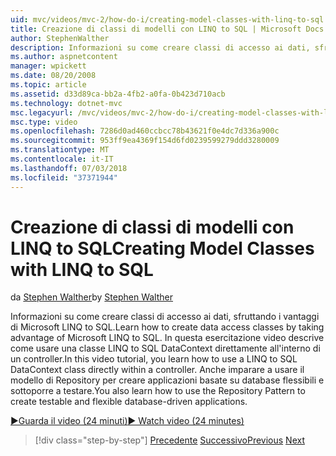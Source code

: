 ```yaml
---
uid: mvc/videos/mvc-2/how-do-i/creating-model-classes-with-linq-to-sql
title: Creazione di classi di modelli con LINQ to SQL | Microsoft Docs
author: StephenWalther
description: Informazioni su come creare classi di accesso ai dati, sfruttando i vantaggi di Microsoft LINQ to SQL. In questa esercitazione video informazioni su come usare un DataContext LINQ to SQL...
ms.author: aspnetcontent
manager: wpickett
ms.date: 08/20/2008
ms.topic: article
ms.assetid: d33d89ca-bb2a-4fb2-a0fa-0b423d710acb
ms.technology: dotnet-mvc
msc.legacyurl: /mvc/videos/mvc-2/how-do-i/creating-model-classes-with-linq-to-sql
msc.type: video
ms.openlocfilehash: 7286d0ad460ccbcc78b43621f0e4dc7d336a900c
ms.sourcegitcommit: 953ff9ea4369f154d6fd0239599279ddd3280009
ms.translationtype: MT
ms.contentlocale: it-IT
ms.lasthandoff: 07/03/2018
ms.locfileid: "37371944"
---
```

<a name="creating-model-classes-with-linq-to-sql"></a><span data-ttu-id="60707-104">Creazione di classi di modelli con LINQ to SQL</span><span class="sxs-lookup"><span data-stu-id="60707-104">Creating Model Classes with LINQ to SQL</span></span>
====================
<span data-ttu-id="60707-105">da [Stephen Walther](https://github.com/StephenWalther)</span><span class="sxs-lookup"><span data-stu-id="60707-105">by [Stephen Walther](https://github.com/StephenWalther)</span></span>

<span data-ttu-id="60707-106">Informazioni su come creare classi di accesso ai dati, sfruttando i vantaggi di Microsoft LINQ to SQL.</span><span class="sxs-lookup"><span data-stu-id="60707-106">Learn how to create data access classes by taking advantage of Microsoft LINQ to SQL.</span></span> <span data-ttu-id="60707-107">In questa esercitazione video descrive come usare una classe LINQ to SQL DataContext direttamente all'interno di un controller.</span><span class="sxs-lookup"><span data-stu-id="60707-107">In this video tutorial, you learn how to use a LINQ to SQL DataContext class directly within a controller.</span></span> <span data-ttu-id="60707-108">Anche imparare a usare il modello di Repository per creare applicazioni basate su database flessibili e sottoporre a testare.</span><span class="sxs-lookup"><span data-stu-id="60707-108">You also learn how to use the Repository Pattern to create testable and flexible database-driven applications.</span></span>

[<span data-ttu-id="60707-109">&#9654;Guarda il video (24 minuti)</span><span class="sxs-lookup"><span data-stu-id="60707-109">&#9654; Watch video (24 minutes)</span></span>](https://channel9.msdn.com/Blogs/ASP-NET-Site-Videos/creating-model-classes-with-linq-to-sql)

> [!div class="step-by-step"]
> <span data-ttu-id="60707-110">[Precedente](creating-custom-html-helpers.md)
> [Successivo](displaying-a-table-of-database-data.md)</span><span class="sxs-lookup"><span data-stu-id="60707-110">[Previous](creating-custom-html-helpers.md)
[Next](displaying-a-table-of-database-data.md)</span></span>
